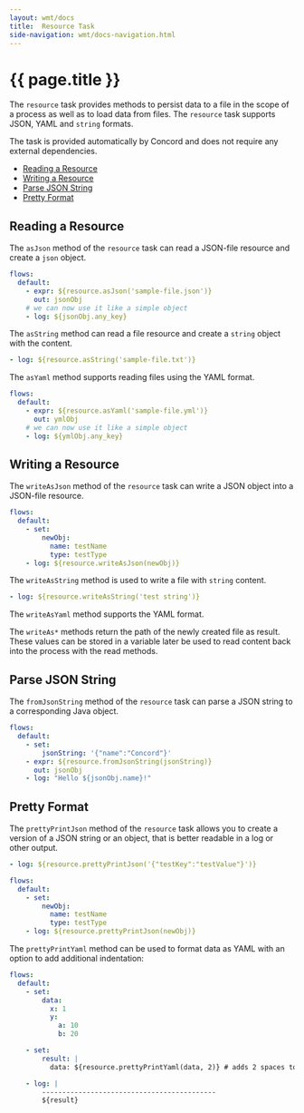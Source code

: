 ```yaml
---
layout: wmt/docs
title:  Resource Task
side-navigation: wmt/docs-navigation.html
---
```


# {{ page.title }}

The `resource` task provides methods to persist data to a file in the scope of a
process as well as to load data from files. The `resource` task supports JSON,
YAML and `string` formats.

The task is provided automatically by Concord and does not require any
external dependencies.

- [Reading a Resource](#reading-a-resource)
- [Writing a Resource](#writing-a-resource)
- [Parse JSON String](#parse-json-string)
- [Pretty Format](#pretty-format)

## Reading a Resource

The `asJson` method of the `resource` task can read a JSON-file resource and
create a `json` object.

```yaml
flows:
  default:
    - expr: ${resource.asJson('sample-file.json')}
      out: jsonObj
    # we can now use it like a simple object
    - log: ${jsonObj.any_key}
```

The `asString` method can read a file resource and create a `string` object with
the content.

```yaml
- log: ${resource.asString('sample-file.txt')}
```

The `asYaml` method supports reading files using the YAML format.

```yaml
flows:
  default:
    - expr: ${resource.asYaml('sample-file.yml')}
      out: ymlObj
    # we can now use it like a simple object
    - log: ${ymlObj.any_key}
```

## Writing a Resource

The `writeAsJson` method of the `resource` task can write a JSON object into a
JSON-file resource.

```yaml
flows:
  default:
    - set:
        newObj:
          name: testName
          type: testType
    - log: ${resource.writeAsJson(newObj)} 
```

The `writeAsString` method is used to write a file with `string` content.

```yaml
- log: ${resource.writeAsString('test string')} 
```

The `writeAsYaml` method supports the YAML format.

The `writeAs*` methods return the path of the newly created file as
result. These values can be stored in a variable later be used to read content
back into the process with the read methods.

## Parse JSON String

The `fromJsonString` method of the `resource` task can parse a JSON string to a
corresponding Java object.

```yaml
flows:
  default:
    - set:
        jsonString: '{"name":"Concord"}'
    - expr: ${resource.fromJsonString(jsonString)}
      out: jsonObj
    - log: "Hello ${jsonObj.name}!"
```

## Pretty Format

The `prettyPrintJson` method of the `resource` task allows you to create a
version of a JSON string or an object, that is better readable in a log or other
output.

```yaml
- log: ${resource.prettyPrintJson('{"testKey":"testValue"}')}
```

```yaml
flows:
  default:
    - set:
        newObj:
          name: testName
          type: testType
    - log: ${resource.prettyPrintJson(newObj)}
```

The `prettyPrintYaml` method can be used to format data as YAML with an option
to add additional indentation:

```yaml
flows:
  default:
    - set:
        data:
          x: 1
          y:
            a: 10
            b: 20

    - set:
        result: |
          data: ${resource.prettyPrintYaml(data, 2)} # adds 2 spaces to each line

    - log: |
        -------------------------------------------
        ${result}
```
